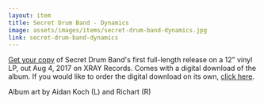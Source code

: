 ```yaml
---
layout: item
title: Secret Drum Band - Dynamics
image: assets/images/items/secret-drum-band-dynamics.jpg
link: secret-drum-band-dynamics
---
```


<a href="https://www.lisaschonberg.com/store/dynamics">Get your copy</a> of Secret Drum Band's first full-length release on a 12" vinyl LP, out Aug 4, 2017 on XRAY Records. Comes with a digital download of the album. If you would like to order the digital download on its own, <a href="https://www.lisaschonberg.com/store/dynamics-digital-dl-pre-order">click here</a>.

Album art by Aidan Koch (L) and Richart (R)
